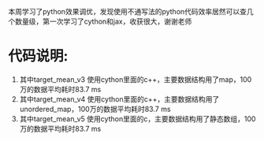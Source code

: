 本周学习了python效果调优，发现使用不通写法的python代码效率居然可以查几个数量级，第一次学习了cython和jax，收获很大，谢谢老师

# 代码说明:
1. 其中target_mean_v3 使用cython里面的c++，主要数据结构用了map，100万的数据平均耗时83.7 ms
2. 其中target_mean_v4 使用cython里面的c++，主要数据结构用了unordered_map，100万的数据平均耗时83.7 ms
3. 其中target_mean_v5 使用cython里面的c，主要数据结构用了静态数组，100万的数据平均耗时83.7 ms

